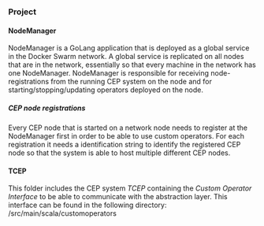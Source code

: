 ### Project

 #### NodeManager
 NodeManager is a GoLang application that is deployed as a global service in the Docker Swarm network. A global service is replicated on all nodes that are in the network, essentially so that every machine in the network has one NodeManager.
NodeManager is responsible for receiving node-registrations from the running CEP system on the node and for starting/stopping/updating operators deployed on the node.

##### CEP node registrations
Every CEP node that is started on a network node needs to register at the NodeManager first in order to be able to use custom operators. For each registration it needs a identification string to identify the registered CEP node so that the system is able to host multiple different CEP nodes. 

 
 #### TCEP
   This folder includes the CEP system *TCEP* containing the *Custom Operator Interface* to be able to communicate with the abstraction layer. This interface can be found in the following directory: /src/main/scala/customoperators
